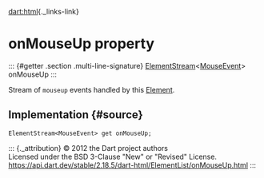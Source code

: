 [dart:html](../../dart-html/dart-html-library){._links-link}

onMouseUp property
==================

::: {#getter .section .multi-line-signature}
[ElementStream](../elementstream-class)\<[MouseEvent](../mouseevent-class)\>
onMouseUp
:::

Stream of `mouseup` events handled by this [Element](../element-class).

Implementation {#source}
--------------

``` {.language-dart data-language="dart"}
ElementStream<MouseEvent> get onMouseUp;
```

::: {._attribution}
© 2012 the Dart project authors\
Licensed under the BSD 3-Clause \"New\" or \"Revised\" License.\
<https://api.dart.dev/stable/2.18.5/dart-html/ElementList/onMouseUp.html>
:::
